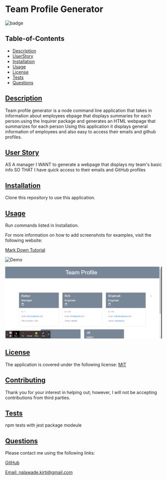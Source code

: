 # Team Profile Generator

![badge](https://img.shields.io/badge/license-MIT-blue)

## Table-of-Contents

- [Description](#description)
- [UserStory](#user-story)
- [Installation](#installation)
- [Usage](#usage)
- [License](#license)
- [Tests](#tests)
- [Questions](#questions)

## [Description](#table-of-contents)

Team profile generator is a node command line application that takes in information about employees ebpage that displays summaries for each person.using the Inquirer package and generates an HTML webpage that summarizes for each person
Using this application it displays general information of employees and also easy to access their emails and github profiles.

## [User Story](#table-of-contents)

AS A manager
I WANT to generate a webpage that displays my team's basic info
SO THAT I have quick access to their emails and GitHub profiles

## [Installation](#table-of-contents)

Clone this repository to use this application.

## [Usage](#table-of-contents)

Run commands listed in Installation.

For more information on how to add screenshots for examples, visit the following website:

[Mark Down Tutorial](https://agea.github.io/tutorial.md/)

![Demo](./demo/Team_Profile_Generator.gif)

![Screenshots](./demo/Team%20Profile.gif)

## [License](#table-of-contents)

The application is covered under the following license:
[MIT](https://choosealicense.com/licenses/MIT)

## [Contributing](#table-of-contents)

Thank you for your interest in helping out; however, I will not be accepting contributions from third parties.

## [Tests](#table-of-contents)

npm tests with jest package modeule

## [Questions](#table-of-contents)

Please contact me using the following links:

[GitHub](https://github.com/nkirti28)

[Email: nalawade.kirti@gmail.com](mailto:nalawade.kirti@gmail.com)
